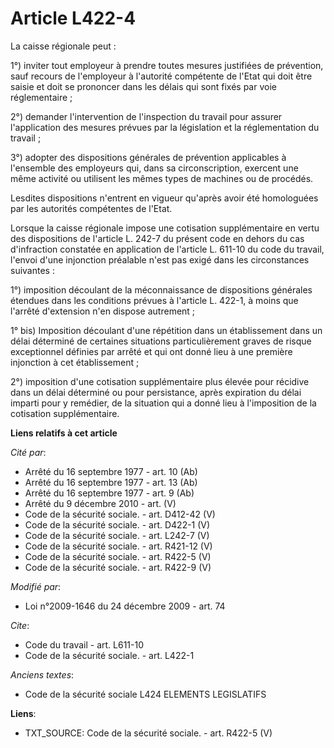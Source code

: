 # Article L422-4

La caisse régionale peut : 

1°) inviter tout employeur à prendre toutes mesures justifiées de prévention, sauf recours de l'employeur à l'autorité
compétente de l'Etat qui doit être saisie et doit se prononcer dans les délais qui sont fixés par voie réglementaire ; 

2°) demander l'intervention de l'inspection du travail pour assurer l'application des mesures prévues par la législation et
la réglementation du travail ; 

3°) adopter des dispositions générales de prévention applicables à l'ensemble des employeurs qui, dans sa circonscription,
exercent une même activité ou utilisent les mêmes types de machines ou de procédés. 

Lesdites dispositions n'entrent en vigueur qu'après avoir été homologuées par les autorités compétentes de l'Etat. 

Lorsque la caisse régionale impose une cotisation supplémentaire en vertu des dispositions de l'article L. 242-7 du présent
code en dehors du cas d'infraction constatée en application de l'article L. 611-10 du code du travail, l'envoi d'une
injonction préalable n'est pas exigé dans les circonstances suivantes : 

1°) imposition découlant de la méconnaissance de dispositions générales étendues dans les conditions prévues à l'article L.
422-1, à moins que l'arrêté d'extension n'en dispose autrement ; 

1° bis) Imposition découlant d'une répétition dans un établissement dans un délai déterminé de certaines situations
particulièrement graves de risque exceptionnel définies par arrêté et qui ont donné lieu à une première injonction à cet
établissement ; 

2°) imposition d'une cotisation supplémentaire plus élevée pour récidive dans un délai déterminé ou pour persistance, après
expiration du délai imparti pour y remédier, de la situation qui a donné lieu à l'imposition de la cotisation supplémentaire.

**Liens relatifs à cet article**

_Cité par_:

  - Arrêté du 16 septembre 1977 - art. 10 (Ab)
  - Arrêté du 16 septembre 1977 - art. 13 (Ab)
  - Arrêté du 16 septembre 1977 - art. 9 (Ab)
  - Arrêté du 9 décembre 2010 - art. (V)
  - Code de la sécurité sociale. - art. D412-42 (V)
  - Code de la sécurité sociale. - art. D422-1 (V)
  - Code de la sécurité sociale. - art. L242-7 (V)
  - Code de la sécurité sociale. - art. R421-12 (V)
  - Code de la sécurité sociale. - art. R422-5 (V)
  - Code de la sécurité sociale. - art. R422-9 (V)

_Modifié par_:

  - Loi n°2009-1646 du 24 décembre 2009 - art. 74

_Cite_:

  - Code du travail - art. L611-10
  - Code de la sécurité sociale. - art. L422-1

_Anciens textes_:

  - Code de la sécurité sociale L424 ELEMENTS LEGISLATIFS

**Liens**:

  - TXT_SOURCE: Code de la sécurité sociale. - art. R422-5 (V)
